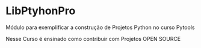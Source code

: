 # LibPtyhonPro
Módulo para exemplificar a construção de Projetos Python no curso Pytools

Nesse Curso é ensinado como contribuir com Projetos OPEN SOURCE